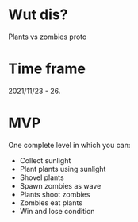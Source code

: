 # Wut dis?
Plants vs zombies proto
# Time frame
2021/11/23 - 26.
# MVP
One complete level in which you can:
* Collect sunlight
* Plant plants using sunlight
* Shovel plants
* Spawn zombies as wave
* Plants shoot zombies
* Zombies eat plants
* Win and lose condition